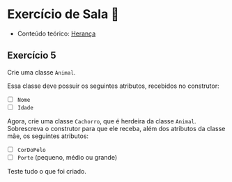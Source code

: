 # Exercício de Sala 🏫  

- Conteúdo teórico: 
[Herança](../../../6.%20Introdu%C3%A7%C3%A3o%20%C3%A0%20Orienta%C3%A7%C3%A3o%20a%20Objeto%20II/6.1%20-%20Heran%C3%A7a.md)

## Exercício 5

Crie uma classe `Animal`.

Essa classe deve possuir os seguintes atributos, recebidos no construtor:
- [ ] `Nome`
- [ ] `Idade`

Agora, crie uma classe `Cachorro`, que é herdeira da classe `Animal`.
Sobrescreva o construtor para que ele receba, além dos atributos da classe mãe, os seguintes atributos:
- [ ] `CorDoPelo`
- [ ] `Porte` (pequeno, médio ou grande)

Teste tudo o que foi criado.
